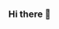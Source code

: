 ### Hi there 👋

<!--
**niraj9504/niraj9504** is a ✨ _special_ ✨ repository because its `README.md` (this file) appears on your GitHub profile.

<h1> Hi Geeks!!<h1>
Here are some ideas to get you started:

- 🔭 I’m currently working on ...
- 🌱 I’m currently learning ...
- 👯 I’m looking to collaborate on ...
- 🤔 I’m looking for help with ...
- 💬 Ask me about ...
- 📫 How to reach me: ...
- 😄 Pronouns: ...
- ⚡ Fun fact: ...
-->
